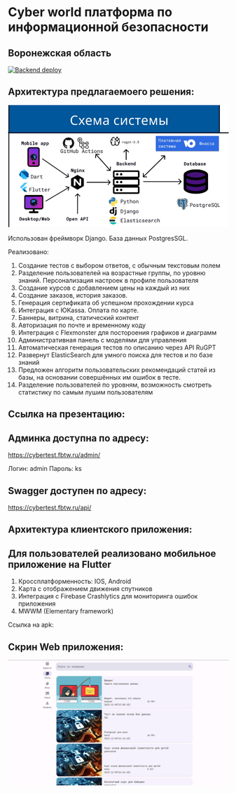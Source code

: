 # Cyber world платформа по информационной безопасности
## Воронежская область
[![Backend deploy](https://github.com/netos23/test_case/actions/workflows/deploy-job.yml/badge.svg)](https://github.com/netos23/test_case/actions/workflows/deploy-job.yml)

## Архитектура предлагаемоего решения:

![Alt text](demo_pictures/arch.jpg)

Использован фреймворк Django. База данных PostgresSGL.

Реализовано:

1) Создание тестов с выбором ответов, с обычным текстовым полем
2) Разделение пользователей на возрастные группы, по уровню знаний. Персонализация настроек в профиле пользователя
3) Создание курсов с добавлением цены на каждый из них
4) Создание заказов, история заказов.
5) Генерация сертификата об успешном прохождении курса
6) Интеграция с ЮKassa. Оплата по карте.
7) Баннеры, витрина, статический контент
8) Авторизация по почте и временному коду
9) Интеграция с Flexmonster для постороения графиков и диаграмм
10) Административная панель с моделями для управления
11) Автоматическая генерация тестов по описанию через API RuGPT
12) Развернут ElasticSearch для умного поиска для тестов и по базе знаний
13) Предложен алгоритм пользовательских рекомендаций статей из базы, на основании совершённых им ошибок в тесте.
14) Разделение пользователей по уровням, возможность смотреть статистику по самым лушим пользователям

## Ссылка на презентацию:


## Админка доступна по адресу:

https://cybertest.fbtw.ru/admin/

Логин: admin
Пароль: ks

## Swagger доступен по адресу:

https://cybertest.fbtw.ru/api/

## Архитектура клиентского приложения:

## Для пользователей реализовано мобильное приложение на Flutter
1) Кроссплатформенность: IOS, Android
2) Карта с отображением движения спутников
3) Интеграция с Firebase Crashlytics для мониторинга ошибок приложения
4) MWWM (Elementary framework)

Ссылка на apk:


## Скрин Web приложения:

![Alt text](demo_pictures/image1.jpg)


